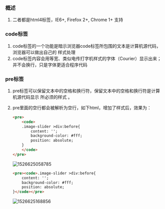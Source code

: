 ### 概述

1. 二者都是html4标签，IE6+, Firefox 2+, Chrome 1+ 支持

### code标签

1. code标签的一个功能是暗示浏览器code标签所包围的文本是计算机源代码，浏览器可以做出自己的 样式处理 
2. code标签内容会用等宽、类似电传打字机样式的字体（Courier）显示出来；并不会换行，只是字体更适合程序代码

### pre标签

1. pre标签可以保留文本中的空格和换行符，保留文本中的空格和换行符是计算机源代码显示 所必须的样式 。

2. pre里面的空行都会被解析为空行，如下html，增加了样式后，效果为：

	```html
	<pre>
	    <code>
	    .image-slider >div:before{
	        content: '';
	        background-color: #fff;
	        position: absolute;
	    }
	    </code>
	</pre>
	```

	![1526625058785](F:\张---------学习\1-web前端\HTML\1-HTML4标签\assets\1526625058785.png)

	```HTML
	<pre><code>.image-slider >div:before{
	    content: '';
	    background-color: #fff;
	    position: absolute;
	}</code></pre>
	```

	![1526625168856](F:\张---------学习\1-web前端\HTML\1-HTML4标签\assets\1526625168856.png)

